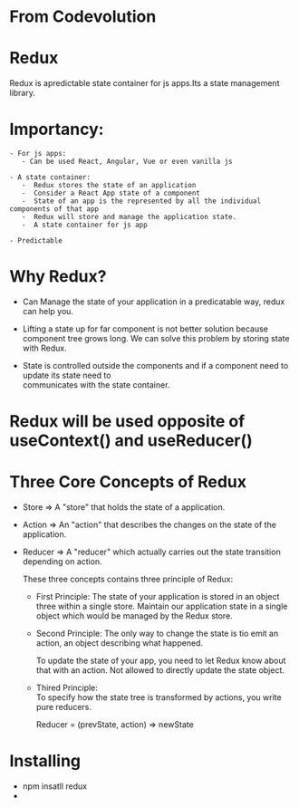 # From Codevolution
# Redux
Redux is apredictable state container for js apps.Its a state management library. 

   # Importancy:

    - For js apps:
       - Can be used React, Angular, Vue or even vanilla js
        
    - A state container:
       -  Redux stores the state of an application
       -  Consider a React App state of a component
       -  State of an app is the represented by all the individual components of that app
       -  Redux will store and manage the application state.
       -  A state container for js app  

    - Predictable

# Why Redux?
 - Can Manage the state of your application in a predicatable way, redux can help you.  

 - Lifting a state up for far component is not better solution because component tree grows long. We can 
      solve this problem by storing state with Redux. 

 - State is controlled outside the components and if a component need to update its state need to        
      communicates with the state container.     


# Redux will be used opposite of useContext() and useReducer()   


# Three Core Concepts of Redux
 - Store   => A "store" that holds the state of a application. 
 - Action  => An "action" that describes the changes on the state of the application.
 - Reducer => A "reducer" which actually carries out the state transition depending on action. 
   
     These three concepts contains three principle of Redux:
      - First Principle:
          The state of your application is stored in an object three within a single store. 
          Maintain our application state in a single object which would be managed by the Redux store.

      - Second Principle: 
          The only way to change the state is tio emit an action, an object describing what happened.
          
          To update the state of your app, you need to let Redux know about that with an action. 
          Not allowed to directly update the state object. 
      
      - Thired Principle:       
         To specify how the state tree is transformed by actions, you write pure reducers.

          Reducer = (prevState, action) => newState 


 



 
# Installing
- npm insatll redux 
- 

          


